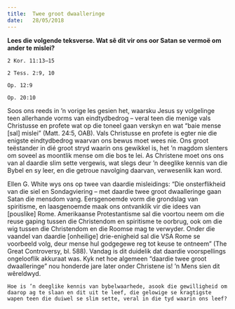 ```yaml
---
title:  Twee groot dwaalleringe
date:   28/05/2018
---
```


**Lees die volgende teksverse. Wat sê dit vir ons oor Satan se vermoë om ander te mislei?** 

`2 Kor. 11:13–15` 

`2 Tess. 2:9, 10` 

`Op. 12:9` 

`Op. 20:10` 

Soos ons reeds in ’n vorige les gesien het, waarsku Jesus sy volgelinge teen allerhande vorms van eindtydbedrog – veral teen die menige vals Christusse en profete wat op die toneel gaan verskyn en wat “baie mense [sal] mislei” (Matt. 24:5, OAB). Vals Christusse en profete is egter nie die enigste eindtydbedrog waarvan ons bewus moet wees nie. Ons groot teëstander in dié groot stryd waarin ons gewikkel is, het ’n magdom slenters om soveel as moontlik mense om die bos te lei. As Christene moet ons ons van al daardie slim sette vergewis, wat slegs deur ’n deeglike kennis van die Bybel en sy leer, en die getroue navolging daarvan, verwesenlik kan word. 

Ellen G. White wys ons op twee van daardie misleidings: “Die onsterflikheid van die siel en Sondagviering – met daardie twee groot dwaalleringe gaan Satan die mensdom vang. Eersgenoemde vorm die grondslag van spiritisme, en laasgenoemde maak ons ontvanklik vir die idees van [pouslike] Rome. Amerikaanse Protestantisme sal die voortou neem om die reuse gaping tussen die Christendom en spiritisme te oorbrug, ook om die wig tussen die Christendom en die Roomse mag te verwyder. Onder die vaandel van daardie [onheilige] drie-enigheid sal die VSA Rome se voorbeeld volg, deur mense hul godgegewe reg tot keuse te ontneem” (The Great Controversy, bl. 588). Vandag is dit duidelik dat daardie voorspellings ongelooflik akkuraat was. Kyk net hoe algemeen “daardie twee groot dwaalleringe” nou honderde jare later onder Christene is! ’n Mens sien dit wêreldwyd. 

`Hoe is ’n deeglike kennis van bybelwaarhede, asook die gewilligheid om daarop ag te slaan en dit uit te leef, die gelowige se kragtigste wapen teen die duiwel se slim sette, veral in die tyd waarin ons leef?`